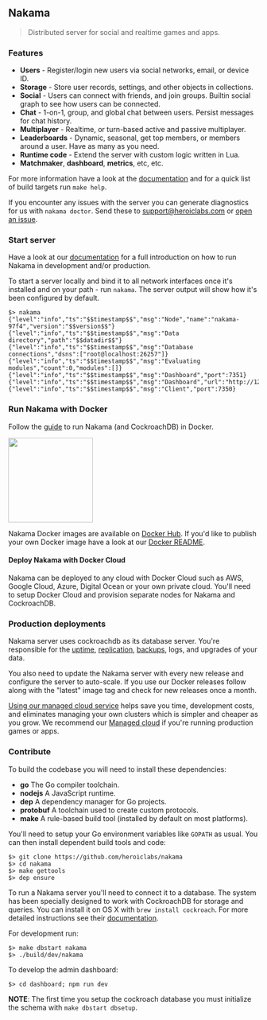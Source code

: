 ## Nakama

> Distributed server for social and realtime games and apps.

### Features

* **Users** - Register/login new users via social networks, email, or device ID.
* **Storage** - Store user records, settings, and other objects in collections.
* **Social** - Users can connect with friends, and join groups. Builtin social graph to see how users can be connected.
* **Chat** - 1-on-1, group, and global chat between users. Persist messages for chat history.
* **Multiplayer** - Realtime, or turn-based active and passive multiplayer.
* **Leaderboards** - Dynamic, seasonal, get top members, or members around a user. Have as many as you need.
* **Runtime code** - Extend the server with custom logic written in Lua.
* **Matchmaker**, **dashboard**, **metrics**, etc, etc.

For more information have a look at the [documentation](https://heroiclabs.com/docs/) and for a quick list of build targets run `make help`.

If you encounter any issues with the server you can generate diagnostics for us with `nakama doctor`. Send these to support@heroiclabs.com or [open an issue](https://github.com/heroiclabs/nakama/issues).

### Start server

Have a look at our [documentation](https://heroiclabs.com/docs/running-nakama/) for a full introduction on how to run Nakama in development and/or production.

To start a server locally and bind it to all network interfaces once it's installed and on your path - run `nakama`. The server output will show how it's been configured by default.

```
$> nakama
{"level":"info","ts":"$$timestamp$$","msg":"Node","name":"nakama-97f4","version":"$$version$$"}
{"level":"info","ts":"$$timestamp$$","msg":"Data directory","path":"$$datadir$$"}
{"level":"info","ts":"$$timestamp$$","msg":"Database connections","dsns":["root@localhost:26257"]}
{"level":"info","ts":"$$timestamp$$","msg":"Evaluating modules","count":0,"modules":[]}
{"level":"info","ts":"$$timestamp$$","msg":"Dashboard","port":7351}
{"level":"info","ts":"$$timestamp$$","msg":"Dashboard","url":"http://127.0.0.1:7351"}
{"level":"info","ts":"$$timestamp$$","msg":"Client","port":7350}
```

### Run Nakama with Docker

Follow the [guide](https://heroiclabs.com/docs/install-docker-quickstart/) to run Nakama (and CockroachDB) in Docker.

<a href="https://heroiclabs.com/docs/install/docker/"><img src="https://upload.wikimedia.org/wikipedia/commons/7/79/Docker_%28container_engine%29_logo.png" width="170"></a>

Nakama Docker images are available on [Docker Hub](http://hub.docker.com/r/heroiclabs/nakama/). If you'd like to publish your own Docker image have a look at our [Docker README](https://github.com/heroiclabs/nakama/blob/master/install/docker/README.md).

#### Deploy Nakama with Docker Cloud

Nakama can be deployed to any cloud with Docker Cloud such as AWS, Google Cloud, Azure, Digital Ocean or your own private cloud. You'll need to setup Docker Cloud and provision separate nodes for Nakama and CockroachDB.

### Production deployments

Nakama server uses cockroachdb as its database server. You're responsible for the [uptime](https://en.wikipedia.org/wiki/Uptime), [replication](https://en.wikipedia.org/wiki/Replication_(computing)), [backups](https://en.wikipedia.org/wiki/Backup), logs, and upgrades of your data.

You also need to update the Nakama server with every new release and configure the server to auto-scale. If you use our Docker releases follow along with the "latest" image tag and check for new releases once a month.

[Using our managed cloud service](https://heroiclabs.com/managed-cloud/) helps save you time, development costs, and eliminates managing your own clusters which is simpler and cheaper as you grow. We recommend our [Managed cloud](https://heroiclabs.com/managed-cloud/) if you're running production games or apps.

### Contribute

To build the codebase you will need to install these dependencies:

* __go__ The Go compiler toolchain.
* __nodejs__ A JavaScript runtime.
* __dep__ A dependency manager for Go projects.
* __protobuf__ A toolchain used to create custom protocols.
* __make__ A rule-based build tool (installed by default on most platforms).

You'll need to setup your Go environment variables like `GOPATH` as usual. You can then install dependent build tools and code:

```
$> git clone https://github.com/heroiclabs/nakama
$> cd nakama
$> make gettools
$> dep ensure
```

To run a Nakama server you'll need to connect it to a database. The system has been specially designed to work with CockroachDB for storage and queries. You can install it on OS X with `brew install cockroach`. For more detailed instructions see their [documentation](https://www.cockroachlabs.com/docs/install-cockroachdb.html).

For development run:

```
$> make dbstart nakama
$> ./build/dev/nakama
```

To develop the admin dashboard:
```
$> cd dashboard; npm run dev
```

__NOTE__: The first time you setup the cockroach database you must initialize the schema with `make dbstart dbsetup`.

